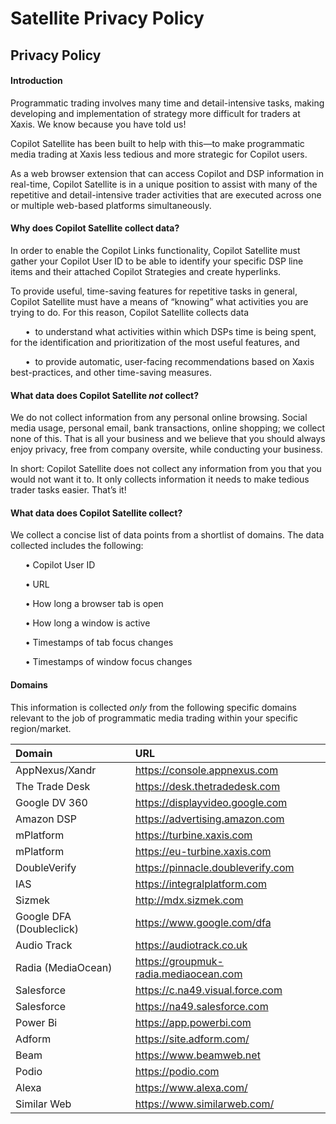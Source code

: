 # Satellite Privacy Policy

## Privacy Policy


#### Introduction 

Programmatic trading involves many time and detail-intensive tasks, making developing and implementation of strategy more difficult for traders at Xaxis. We know because you have told us!

Copilot Satellite has been built to help with this—to make programmatic media trading at Xaxis less tedious and more strategic for Copilot users.

As a web browser extension that can access Copilot and DSP information in real-time, Copilot Satellite is in a unique position to assist with many of the repetitive and detail-intensive trader activities that are executed across one or multiple web-based platforms simultaneously. 


#### Why does Copilot Satellite collect data?

In order to enable the Copilot Links functionality, Copilot Satellite must gather your Copilot User ID to be able to identify your specific DSP line items and their attached Copilot Strategies and create hyperlinks.

To provide useful, time-saving features for repetitive tasks in general, Copilot Satellite must have a means of “knowing” what activities you are trying to do. For this reason, Copilot Satellite collects data

&nbsp;&nbsp;&nbsp;&nbsp;&nbsp;&nbsp;•&nbsp;	to understand what activities within which DSPs time is being spent, for the identification and prioritization of the most useful features, and 

&nbsp;&nbsp;&nbsp;&nbsp;&nbsp;&nbsp;•&nbsp;	to provide automatic, user-facing recommendations based on Xaxis best-practices, and other time-saving measures. 


#### What data does Copilot Satellite *not* collect? 

We do not collect information from any personal online browsing. Social media usage, personal email, bank transactions, online shopping; we collect none of this. That is all your business and we believe that you should always enjoy privacy, free from company oversite, while conducting your business. 

In short: Copilot Satellite does not collect any information from you that you would not want it to. It only collects information it needs to make tedious trader tasks easier. That’s it!


#### What data does Copilot Satellite collect?

We collect a concise list of data points from a shortlist of domains. The data collected includes the following:

&nbsp;&nbsp;&nbsp;&nbsp;&nbsp;&nbsp;•	Copilot User ID

&nbsp;&nbsp;&nbsp;&nbsp;&nbsp;&nbsp;•	URL

&nbsp;&nbsp;&nbsp;&nbsp;&nbsp;&nbsp;•	How long a browser tab is open

&nbsp;&nbsp;&nbsp;&nbsp;&nbsp;&nbsp;•	How long a window is active

&nbsp;&nbsp;&nbsp;&nbsp;&nbsp;&nbsp;•	Timestamps of tab focus changes

&nbsp;&nbsp;&nbsp;&nbsp;&nbsp;&nbsp;•	Timestamps of window focus changes




#### Domains

This information is collected *only* from the following specific domains relevant to the job of programmatic media trading within your specific region/market. 

|Domain| URL|
|:---|:---|
|AppNexus/Xandr|https://console.appnexus.com |
|The Trade Desk|https://desk.thetradedesk.com |
|Google DV 360|https://displayvideo.google.com |
|Amazon DSP|https://advertising.amazon.com |
|mPlatform|https://turbine.xaxis.com |
|mPlatform|https://eu-turbine.xaxis.com |
|DoubleVerify|https://pinnacle.doubleverify.com |
|IAS|https://integralplatform.com |
|Sizmek|http://mdx.sizmek.com |
|Google DFA (Doubleclick)|https://www.google.com/dfa |
|Audio Track|https://audiotrack.co.uk |
|Radia (MediaOcean)|https://groupmuk-radia.mediaocean.com |
|Salesforce|https://c.na49.visual.force.com |
|Salesforce|https://na49.salesforce.com |
|Power Bi|https://app.powerbi.com |
|Adform|https://site.adform.com/ |
|Beam|https://www.beamweb.net |
|Podio|https://podio.com |
|Alexa|https://www.alexa.com/ |
|Similar Web|https://www.similarweb.com/ |

